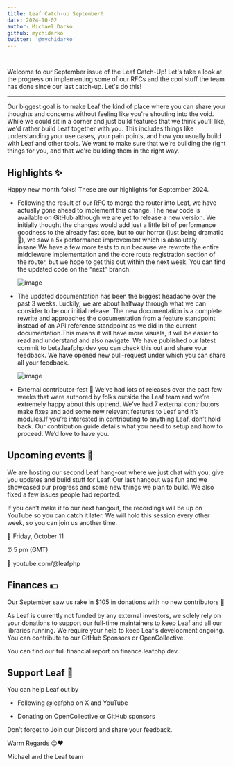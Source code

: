 ```yaml
---
title: Leaf Catch-up September!
date: 2024-10-02
author: Michael Darko
github: mychidarko
twitter: '@mychidarko'
---
```



<img src="https://github.com/user-attachments/assets/603f2a66-73e7-47bc-9f71-7c59993c2b98" style="border-radius: 8px; margin-bottom: 15px;" alt="" />

<p>
Welcome to our September issue of the Leaf Catch-Up! Let's take a look at the progress on implementing some of our RFCs and the cool stuff the team has done since our last catch-up. Let's do this!
</p>

---

Our biggest goal is to make Leaf the kind of place where you can share your thoughts and concerns without feeling like you're shouting into the void. While we could sit in a corner and just build features that we think you'll like, we'd rather build Leaf together with you. This includes things like understanding your use cases, your pain points, and how you usually build with Leaf and other tools. We want to make sure that we're building the right things for you, and that we're building them in the right way.

## Highlights ✨

Happy new month folks! These are our highlights for September 2024.

- Following the result of our RFC to merge the router into Leaf, we have actually gone ahead to implement this change. The new code is available on GitHub although we are yet to release a new version. We initially thought the changes would add just a little bit of performance goodness to the already fast core, but to our horror (just being dramatic 🤭), we saw a 5x performance improvement which is absolutely insane.We have a few more tests to run because we rewrote the entire middleware implementation and the core route registration section of the router, but we hope to get this out within the next week. You can find the updated code on the “next” branch.

    ![image](https://substackcdn.com/image/fetch/w_1456,c_limit,f_webp,q_auto:good,fl_progressive:steep/https%3A%2F%2Fsubstack-post-media.s3.amazonaws.com%2Fpublic%2Fimages%2F405112b8-d963-45aa-b9c1-799ea32b2cbe_2488x1416.png)

- The updated documentation has been the biggest headache over the past 3 weeks. Luckily, we are about halfway through what we can consider to be our initial release. The new documentation is a complete rewrite and approaches the documentation from a feature standpoint instead of an API reference standpoint as we did in the current documentation.This means it will have more visuals, it will be easier to read and understand and also navigate. We have published our latest commit to beta.leafphp.dev you can check this out and share your feedback. We have opened new pull-request under which you can share all your feedback.

    ![image](https://substackcdn.com/image/fetch/w_1456,c_limit,f_webp,q_auto:good,fl_progressive:steep/https%3A%2F%2Fsubstack-post-media.s3.amazonaws.com%2Fpublic%2Fimages%2F0fb04431-db73-4630-954e-438130f23d88_2916x1980.png)

- External contributor-fest 🤭
    We’ve had lots of releases over the past few weeks that were authored by folks outside the Leaf team and we’re extremely happy about this uptrend. We’ve had 7 external contributors make fixes and add some new relevant features to Leaf and it’s modules.If you’re interested in contributing to anything Leaf, don’t hold back. Our contribution guide details what you need to setup and how to proceed. We’d love to have you.

## Upcoming events 🚀

We are hosting our second Leaf hang-out where we just chat with you, give you updates and build stuff for Leaf. Our last hangout was fun and we showcased our progress and some new things we plan to build. We also fixed a few issues people had reported.

If you can’t make it to our next hangout, the recordings will be up on YouTube so you can catch it later. We will hold this session every other week, so you can join us another time.

📆 Friday, October 11

⏰ 5 pm (GMT)

📍 youtube.com/@leafphp

## Finances 💵

Our September saw us rake in $105 in donations with no new contributors 🥹

As Leaf is currently not funded by any external investors, we solely rely on your donations to support our full-time maintainers to keep Leaf and all our libraries running. We require your help to keep Leaf’s development ongoing. You can contribute to our GitHub Sponsors or OpenCollective.

You can find our full financial report on finance.leafphp.dev.

## Support Leaf 🌟

You can help Leaf out by

- Following @leafphp on X and YouTube

- Donating on OpenCollective or GitHub sponsors

Don’t forget to Join our Discord and share your feedback.

Warm Regards 😊❤️

Michael and the Leaf team
